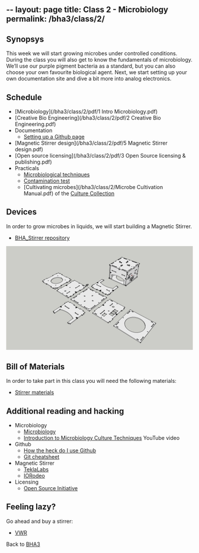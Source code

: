 --
layout: page
title: Class 2 - Microbiology
permalink: /bha3/class/2/
---

## Synopsys

This week we will start growing microbes under controlled conditions. During the class you will also get to know the fundamentals of microbiology. We’ll use our purple pigment bacteria as a standard, but you can also choose your own favourite biological agent. Next, we start setting up your own documentation site and dive a bit more into analog electronics.

## Schedule

* [Microbiology](/bha3/class/2/pdf/1 Intro Microbiology.pdf)
* [Creative Bio Engineering](/bha3/class/2/pdf/2 Creative Bio Engineering.pdf)
* Documentation
  * [Setting up a Github page](https://github.com/BioHackAcademy/BHA_DocumentationSite)
* [Magnetic Stirrer design](/bha3/class/2/pdf/5 Magnetic Stirrer design.pdf)
* [Open source licensing](/bha3/class/2/pdf/3 Open Source licensing & publishing.pdf)
* Practicals
  * [Microbiological techniques](/bha3/class/2/pdf/7.Microbiological.techniques.pdf)
  * [Contamination test](/bha3/class/2/contamination-test/)
  * [Cultivating microbes](/bha3/class/2/Microbe Cultivation Manual.pdf) of the [Culture Collection](/bha3/annex/culture-collection/)
  

## Devices

In order to grow microbes in liquids, we will start building a Magnetic Stirrer.

* [BHA_Stirrer repository](https://github.com/BioHackAcademy/BHA_Stirrer)

![Magnetic Stirrer](/bha3/class/2/Magnetic-Stirrer-Sketchup.jpg)

## Bill of Materials

In order to take part in this class you will need the following materials:

* [Stirrer materials](https://github.com/BioHackAcademy/BHA_Stirrer/blob/master/BoM.md)

## Additional reading and hacking

* Microbiology
  * [Microbiology](http://education-portal.com/academy/course/microbiology-course.html)
  * [Introduction to Microbiology Culture Techniques](https://www.youtube.com/watch?v=Et1v8EQP10U) YouTube video
* Github
  * [How the heck do I use Github](http://lifehacker.com/5983680/how-the-heck-do-i-use-github)
  * [Git cheatsheet](http://rogerdudler.github.io/git-guide/)
* Magnetic Stirrer
  * [TeklaLabs](http://www.teklalabs.org/magnetic-stirrer/)
  * [IORodeo](http://www.iorodeo.com/content/desktop-stir-plate-kit)
* Licensing
  * [Open Source Initiative](https://opensource.org/licenses/category)

## Feeling lazy?

Go ahead and buy a stirrer:

* [VWR](https://us.vwr.com/store/catalog/category.jsp?id=597830)

Back to [BHA3](/bha3/)
